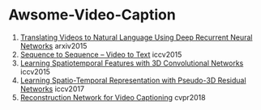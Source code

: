 # Awsome-Video-Caption

1. [Translating Videos to Natural Language Using Deep Recurrent Neural Networks](http://cn.arxiv.org/pdf/1412.4729.pdf) arxiv2015
2. [Sequence to Sequence – Video to Text](http://www.cs.utexas.edu/users/ml/papers/venugopalan.iccv15.pdf) iccv2015
3. [Learning Spatiotemporal Features with 3D Convolutional Networks](http://cn.arxiv.org/pdf/1412.0767.pdf) iccv2015
4. [Learning Spatio-Temporal Representation with Pseudo-3D Residual Networks](http://cn.arxiv.org/pdf/1711.10305.pdf) iccv2017
5. [Reconstruction Network for Video Captioning](http://cn.arxiv.org/pdf/1803.11438.pdf) cvpr2018
